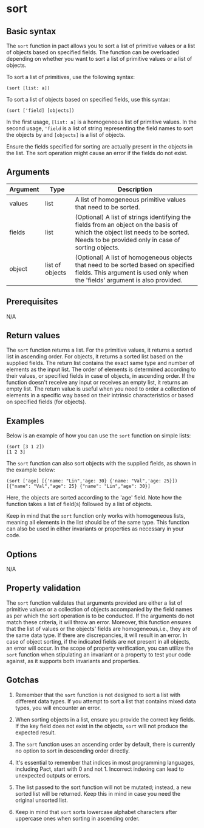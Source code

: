 # sort

## Basic syntax

The `sort` function in pact allows you to sort a list of primitive values or a list of objects based on specified fields. The function can be overloaded depending on whether you want to sort a list of primitive values or a list of objects.

To sort a list of primitives, use the following syntax:

```pact
(sort [list: a])
```

To sort a list of objects based on specified fields, use this syntax:

```pact
(sort ['field] [objects])
```

In the first usage, `[list: a]` is a homogeneous list of primitive values. In the second usage, `'field` is a list of string representing the field names to sort the objects by and `[objects]` is a list of objects.

Ensure the fields specified for sorting are actually present in the objects in the list. The sort operation might cause an error if the fields do not exist.

## Arguments

| Argument | Type | Description |
| --- | --- | --- |
| values | list | A list of homogeneous primitive values that need to be sorted. |
| fields | list | (Optional) A list of strings identifying the fields from an object on the basis of which the object list needs to be sorted. Needs to be provided only in case of sorting objects. |
| object | list of objects | (Optional) A list of homogeneous objects that need to be sorted based on specified fields. This argument is used only when the 'fields' argument is also provided. |

## Prerequisites

N/A

## Return values

The `sort` function returns a list. For the primitive values, it returns a sorted list in ascending order. For objects, it returns a sorted list based on the supplied fields. The return list contains the exact same type and number of elements as the input list. The order of elements is determined according to their values, or specified fields in case of objects, in ascending order. If the function doesn't receive any input or receives an empty list, it returns an empty list. The return value is useful when you need to order a collection of elements in a specific way based on their intrinsic characteristics or based on specified fields (for objects).

## Examples

Below is an example of how you can use the `sort` function on simple lists:

```pact
(sort [3 1 2])
[1 2 3]
```

The `sort` function can also sort objects with the supplied fields, as shown in the example below:

```pact
(sort ['age] [{'name: "Lin",'age: 30} {'name: "Val",'age: 25}])
[{"name": "Val","age": 25} {"name": "Lin","age": 30}]
```

Here, the objects are sorted according to the 'age' field. Note how the function takes a list of field(s) followed by a list of objects.

Keep in mind that the `sort` function only works with homogeneous lists, meaning all elements in the list should be of the same type. This function can also be used in either invariants or properties as necessary in your code.

## Options

N/A

## Property validation

The `sort` function validates that arguments provided are either a list of primitive values or a collection of objects accompanied by the field names as per which the sort operation is to be conducted. If the arguments do not match these criteria, it will throw an error. Moreover, this function ensures that the list of values or the objects' fields are homogeneous,i.e., they are of the same data type. If there are discrepancies, it will result in an error. In case of object sorting, if the indicated fields are not present in all objects, an error will occur. In the scope of property verification, you can utilize the `sort` function when stipulating an invariant or a property to test your code against, as it supports both invariants and properties.

## Gotchas

1. Remember that the `sort` function is not designed to sort a list with different data types. If you attempt to sort a list that contains mixed data types, you will encounter an error.

2. When sorting objects in a list, ensure you provide the correct key fields. If the key field does not exist in the objects, `sort` will not produce the expected result.

3. The `sort` function uses an ascending order by default, there is currently no option to sort in descending order directly.

4. It's essential to remember that indices in most programming languages, including Pact, start with 0 and not 1. Incorrect indexing can lead to unexpected outputs or errors.

5. The list passed to the sort function will not be mutated; instead, a new sorted list will be returned. Keep this in mind in case you need the original unsorted list. 

6. Keep in mind that `sort` sorts lowercase alphabet characters after uppercase ones when sorting in ascending order.

